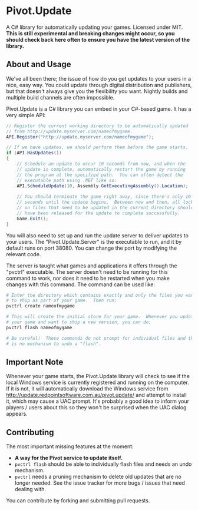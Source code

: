 Pivot.Update
====================
A C# library for automatically updating your games.  Licensed under MIT. __This is still experimental and breaking changes might occur, so you should check back here often to ensure you have the latest version of the library.__

About and Usage
----------------
We've all been there; the issue of how do you get updates to your users in a nice, easy way.  You could update through digital distribution and publishers, but that doesn't always give you the flexibility you want.  Nightly builds and multiple build channels are often impossible.

Pivot.Update is a C# library you can embed in your C#-based game.  It has a very simple API:

```csharp
// Register the current working directory to be automatically updated
// from http://update.myserver.com/nameofmygame.
API.Register("http://update.myserver.com/nameofmygame");

// If we have updates, we should perform them before the game starts.
if (API.HasUpdates())
{
    // Schedule an update to occur 10 seconds from now, and when the
    // update is complete, automatically restart the game by running
    // the program at the specified path.  You can often detect the
    // executable path using .NET like so:
    API.ScheduleUpdate(10, Assembly.GetExecutingAssembly().Location);
    
    // You should terminate the game right away, since there's only 10
    // seconds until the update begins.  Between now and then, all locks
    // on files that need to be updated in the current directory should
    // have been released for the update to complete successfully.
    Game.Exit();
}
```

You will also need to set up and run the update server to deliver updates to your users.  The "Pivot.Update.Server" is the executable to run, and it by default runs on port 38080.  You can change the port by modifying the relevant code.

The server is taught what games and applications it offers through the "pvctrl" executable.  The server doesn't need to be running for this command to work, nor does it need to be restarted when you make changes with this command.  The command can be used like:

```bash
# Enter the directory which contains exactly and only the files you want
# to ship as part of your game.  Then run:
pvctrl create nameofmygame

# This will create the initial store for your game.  Whenever you update
# your game and want to ship a new version, you can do:
pvctrl flash nameofmygame

# Be careful!  These commands do not prompt for individual files and there
# is no mechanism to undo a "flash".
```

Important Note
-----------------
Whenever your game starts, the Pivot.Update library will check to see if the local Windows service is currently registered and running on the computer.  If it is not, it will automatically download the Windows service from http://update.redpointsoftware.com.au/pivot.update/ and attempt to install it, which may cause a UAC prompt.  It's probably a good idea to inform your players / users about this so they won't be surprised when the UAC dialog appears.

Contributing
-----------------
The most important missing features at the moment:
 * __A way for the Pivot service to update itself.__
 * `pvctrl flash` should be able to individually flash files and needs an undo mechanism.
 * `pvctrl` needs a pruning mechanism to delete old updates that are no longer needed.
See the issue tracker for more bugs / issues that need dealing with.

You can contribute by forking and submitting pull requests.